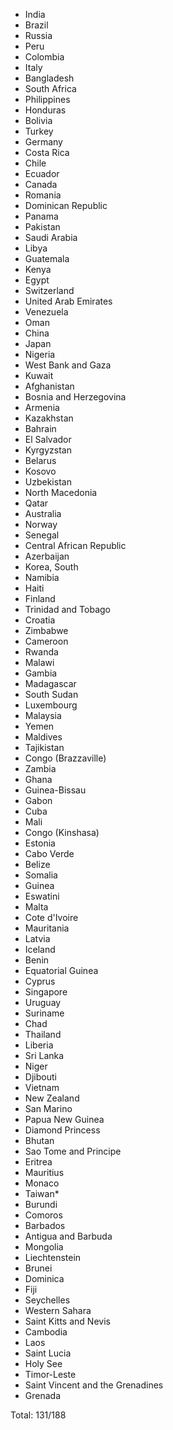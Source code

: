 * India
* Brazil
* Russia
* Peru
* Colombia
* Italy
* Bangladesh
* South Africa
* Philippines
* Honduras
* Bolivia
* Turkey
* Germany
* Costa Rica
* Chile
* Ecuador
* Canada
* Romania
* Dominican Republic
* Panama
* Pakistan
* Saudi Arabia
* Libya
* Guatemala
* Kenya
* Egypt
* Switzerland
* United Arab Emirates
* Venezuela
* Oman
* China
* Japan
* Nigeria
* West Bank and Gaza
* Kuwait
* Afghanistan
* Bosnia and Herzegovina
* Armenia
* Kazakhstan
* Bahrain
* El Salvador
* Kyrgyzstan
* Belarus
* Kosovo
* Uzbekistan
* North Macedonia
* Qatar
* Australia
* Norway
* Senegal
* Central African Republic
* Azerbaijan
* Korea, South
* Namibia
* Haiti
* Finland
* Trinidad and Tobago
* Croatia
* Zimbabwe
* Cameroon
* Rwanda
* Malawi
* Gambia
* Madagascar
* South Sudan
* Luxembourg
* Malaysia
* Yemen
* Maldives
* Tajikistan
* Congo (Brazzaville)
* Zambia
* Ghana
* Guinea-Bissau
* Gabon
* Cuba
* Mali
* Congo (Kinshasa)
* Estonia
* Cabo Verde
* Belize
* Somalia
* Guinea
* Eswatini
* Malta
* Cote d'Ivoire
* Mauritania
* Latvia
* Iceland
* Benin
* Equatorial Guinea
* Cyprus
* Singapore
* Uruguay
* Suriname
* Chad
* Thailand
* Liberia
* Sri Lanka
* Niger
* Djibouti
* Vietnam
* New Zealand
* San Marino
* Papua New Guinea
* Diamond Princess
* Bhutan
* Sao Tome and Principe
* Eritrea
* Mauritius
* Monaco
* Taiwan*
* Burundi
* Comoros
* Barbados
* Antigua and Barbuda
* Mongolia
* Liechtenstein
* Brunei
* Dominica
* Fiji
* Seychelles
* Western Sahara
* Saint Kitts and Nevis
* Cambodia
* Laos
* Saint Lucia
* Holy See
* Timor-Leste
* Saint Vincent and the Grenadines
* Grenada

Total: 131/188